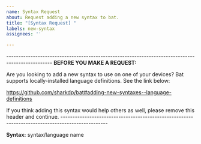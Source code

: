 ```yaml
---
name: Syntax Request
about: Request adding a new syntax to bat.
title: "[Syntax Request] "
labels: new-syntax
assignees: ''

---
```


\-------------------------------------------------------------------------------------------------
**BEFORE YOU MAKE A REQUEST:**

Are you looking to add a new syntax to use on one of your devices?
Bat supports locally-installed language definitions. See the link below:

https://github.com/sharkdp/bat#adding-new-syntaxes--language-definitions

If you think adding this syntax would help others as well, please remove this header and continue.
\-------------------------------------------------------------------------------------------------


**Syntax:** syntax/language name

